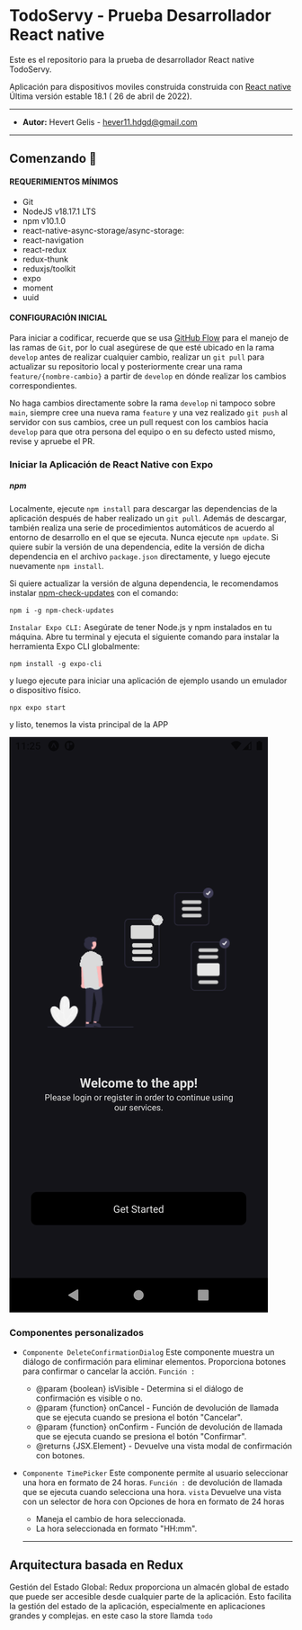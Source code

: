 # TodoServy - Prueba Desarrollador React native

Este es el repositorio para la prueba de desarrollador React native TodoServy.

Aplicación para dispositivos moviles construida construida con [ React native](https://react.dev/) Última versión estable 18.1 ( 26 de abril de 2022).

---

- **Autor:** Hevert Gelis - <hever11.hdgd@gmail.com>

---

## Comenzando 🚀

#### **REQUERIMIENTOS MÍNIMOS**

- Git
- NodeJS v18.17.1 LTS
- npm v10.1.0
- react-native-async-storage/async-storage:
- react-navigation
- react-redux
- redux-thunk
- reduxjs/toolkit
- expo
- moment
- uuid

#### **CONFIGURACIÓN INICIAL**

Para iniciar a codificar, recuerde que se usa [GitHub Flow](https://guides.github.com/introduction/flow/) para el manejo de las ramas de `Git`, por lo cual asegúrese de que esté ubicado en la rama `develop` antes de realizar cualquier cambio, realizar un `git pull` para actualizar su repositorio local y posteriormente crear una rama `feature/{nombre-cambio}` a partir de `develop` en dónde realizar los cambios correspondientes.

No haga cambios directamente sobre la rama `develop` ni tampoco sobre `main`, siempre cree una nueva rama `feature` y una vez realizado `git push` al servidor con sus cambios, cree un pull request con los cambios hacia `develop` para que otra persona del equipo o en su defecto usted mismo, revise y apruebe el PR.

### **Iniciar la Aplicación de React Native con Expo**

##### **npm**

Localmente, ejecute `npm install` para descargar las dependencias de la aplicación después de haber realizado un `git pull`. Además de descargar, también realiza una serie de procedimientos automáticos de acuerdo al entorno de desarrollo en el que se ejecuta. Nunca ejecute `npm update`. Si quiere subir la versión de una dependencia, edite la versión de dicha dependencia en el archivo `package.json` directamente, y luego ejecute nuevamente `npm install`.

Si quiere actualizar la versión de alguna dependencia, le recomendamos instalar [npm-check-updates](https://github.com/raineorshine/npm-check-updates) con el comando:

```
npm i -g npm-check-updates
```

`Instalar Expo CLI:` Asegúrate de tener Node.js y npm instalados en tu máquina.
Abre tu terminal y ejecuta el siguiente comando para instalar la herramienta Expo CLI globalmente:

```
npm install -g expo-cli
```

y luego ejecute para iniciar una aplicación de ejemplo usando un emulador o dispositivo físico.

```
npx expo start
```

y listo, tenemos la vista principal de la APP

![Texto alternativo](https://raw.githubusercontent.com/HEVERHD/todoServy/main/Screenshot_1695011168.png)

### **Componentes personalizados**

- `Componente DeleteConfirmationDialog` Este componente muestra un diálogo de confirmación para eliminar elementos. Proporciona botones para confirmar o cancelar la acción.
  `Función :`

  - @param {boolean} isVisible - Determina si el diálogo de confirmación es visible o no.
  - @param {function} onCancel - Función de devolución de llamada que se ejecuta cuando se presiona el botón "Cancelar".
  - @param {function} onConfirm - Función de devolución de llamada que se ejecuta cuando se presiona el botón "Confirmar".
  - @returns {JSX.Element} - Devuelve una vista modal de confirmación con botones.

- `Componente TimePicker` Este componente permite al usuario seleccionar una hora en formato de 24 horas.
  `Función :` de devolución de llamada que se ejecuta cuando selecciona una hora.
  `vista` Devuelve una vista con un selector de hora con Opciones de hora en formato de 24 horas

  - Maneja el cambio de hora seleccionada.
  - La hora seleccionada en formato "HH:mm".

  ***

## Arquitectura basada en Redux

Gestión del Estado Global: Redux proporciona un almacén global de estado que puede ser accesible desde cualquier parte de la aplicación. Esto facilita la gestión del estado de la aplicación, especialmente en aplicaciones grandes y complejas. en este caso la store llamda `todo`
